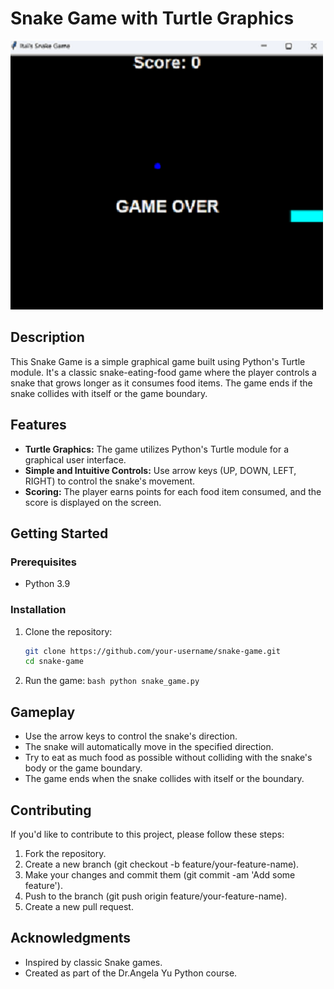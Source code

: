 # Snake Game with Turtle Graphics

![Snake Game Screenshot](https://github.com/itai-markovetzky/snake_game/blob/main/snake_game.png)

## Description

This Snake Game is a simple graphical game built using Python's Turtle module. It's a classic snake-eating-food game where the player controls a snake that grows longer as it consumes food items. The game ends if the snake collides with itself or the game boundary.

## Features

- **Turtle Graphics:** The game utilizes Python's Turtle module for a graphical user interface.
- **Simple and Intuitive Controls:** Use arrow keys (UP, DOWN, LEFT, RIGHT) to control the snake's movement.
- **Scoring:** The player earns points for each food item consumed, and the score is displayed on the screen.

## Getting Started

### Prerequisites

- Python 3.9

### Installation

1. Clone the repository:

   ```bash
   git clone https://github.com/your-username/snake-game.git
   cd snake-game
2. Run the game:
  ``bash
   python snake_game.py``

## Gameplay
* Use the arrow keys to control the snake's direction.
* The snake will automatically move in the specified direction.
* Try to eat as much food as possible without colliding with the snake's body or the game boundary.
* The game ends when the snake collides with itself or the boundary.
## Contributing
If you'd like to contribute to this project, please follow these steps:

1. Fork the repository.
2. Create a new branch (git checkout -b feature/your-feature-name).
3. Make your changes and commit them (git commit -am 'Add some feature').
4. Push to the branch (git push origin feature/your-feature-name).
5. Create a new pull request.

## Acknowledgments
* Inspired by classic Snake games.
* Created as part of the Dr.Angela Yu Python course.

